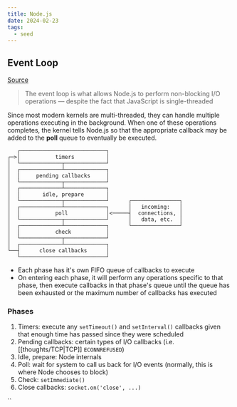 ```yaml
---
title: Node.js
date: 2024-02-23
tags:
  - seed
---
```

## Event Loop
[Source](https://nodejs.org/en/learn/asynchronous-work/event-loop-timers-and-nexttick)

> The event loop is what allows Node.js to perform non-blocking I/O operations — despite the fact that JavaScript is single-threaded

Since most modern kernels are multi-threaded, they can handle multiple operations executing in the background. When one of these operations completes, the kernel tells Node.js so that the appropriate callback may be added to the **poll** queue to eventually be executed.

```plaintext
   ┌───────────────────────────┐
┌─>│           timers          │
│  └─────────────┬─────────────┘
│  ┌─────────────┴─────────────┐
│  │     pending callbacks     │
│  └─────────────┬─────────────┘
│  ┌─────────────┴─────────────┐
│  │       idle, prepare       │
│  └─────────────┬─────────────┘      ┌───────────────┐
│  ┌─────────────┴─────────────┐      │   incoming:   │
│  │           poll            │<─────┤  connections, │
│  └─────────────┬─────────────┘      │   data, etc.  │
│  ┌─────────────┴─────────────┐      └───────────────┘
│  │           check           │
│  └─────────────┬─────────────┘
│  ┌─────────────┴─────────────┐
└──┤      close callbacks      │
   └───────────────────────────┘
```

- Each phase has it's own FIFO queue of callbacks to execute
- On entering each phase, it will perform any operations specific to that phase, then execute callbacks in that phase's queue until the queue has been exhausted or the maximum number of callbacks has executed

### Phases
1. Timers: execute any `setTimeout()` and `setInterval()` callbacks given that enough time has passed since they were scheduled
2. Pending callbacks: certain types of I/O callbacks (i.e. [[thoughts/TCP|TCP]] `ECONNREFUSED`)
3. Idle, prepare: Node internals
4. Poll: wait for system to call us back for I/O events (normally, this is where Node chooses to block)
5. Check: `setImmediate()`
6. Close callbacks: `socket.on('close', ...)`

``